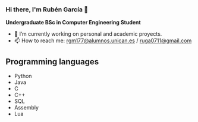 ### Hi there, I'm Rubén García 👋
**Undergraduate BSc in Computer Engineering Student** 
<!--
**RubaGarcia/RubaGarcia** is a ✨ _special_ ✨ repository because its `README.md` (this file) appears on your GitHub profile.

Here are some ideas to get you started:-->

* 🔭 I’m currently working on personal and academic proyects.
* 📫 How to reach me: rgm177@alumnos.unican.es / ruga0711@gmail.com

## Programming languages

* Python
* Java 
* C
* C++
* SQL
* Assembly
* Lua


